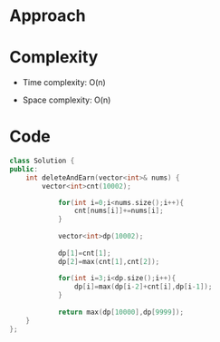 # Approach
<!-- Describe your approach to solving the problem. -->

# Complexity
- Time complexity: O(n)
<!-- Add your time complexity here, e.g. $$O(n)$$ -->

- Space complexity: O(n)
<!-- Add your space complexity here, e.g. $$O(n)$$ -->

# Code
```cpp []
class Solution {
public:
    int deleteAndEarn(vector<int>& nums) {
        vector<int>cnt(10002);

    		for(int i=0;i<nums.size();i++){
    			cnt[nums[i]]+=nums[i];
    		}
    
    		vector<int>dp(10002);
    		
            dp[1]=cnt[1];
    		dp[2]=max(cnt[1],cnt[2]);
    		
            for(int i=3;i<dp.size();i++){
    			dp[i]=max(dp[i-2]+cnt[i],dp[i-1]);
    		}
    
    		return max(dp[10000],dp[9999]);
    }
};
```
